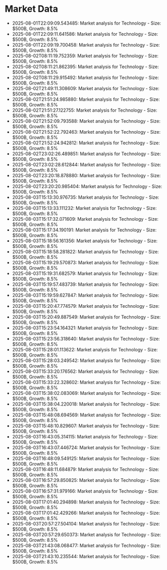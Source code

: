# Market Data

- 2025-08-01T22:09:09.543485: Market analysis for Technology - Size: $500B, Growth: 8.5%
- 2025-08-01T22:09:11.641586: Market analysis for Technology - Size: $500B, Growth: 8.5%
- 2025-08-01T22:09:19.700458: Market analysis for Technology - Size: $500B, Growth: 8.5%
- 2025-08-02T08:11:19.752359: Market analysis for Technology - Size: $500B, Growth: 8.5%
- 2025-08-02T08:11:21.862395: Market analysis for Technology - Size: $500B, Growth: 8.5%
- 2025-08-02T08:11:29.915492: Market analysis for Technology - Size: $500B, Growth: 8.5%
- 2025-08-02T21:49:11.308609: Market analysis for Technology - Size: $500B, Growth: 8.5%
- 2025-08-02T21:51:24.985880: Market analysis for Technology - Size: $500B, Growth: 8.5%
- 2025-08-02T21:51:27.122755: Market analysis for Technology - Size: $500B, Growth: 8.5%
- 2025-08-02T21:52:09.793588: Market analysis for Technology - Size: $500B, Growth: 8.5%
- 2025-08-02T21:52:22.792463: Market analysis for Technology - Size: $500B, Growth: 8.5%
- 2025-08-02T21:52:24.942812: Market analysis for Technology - Size: $500B, Growth: 8.5%
- 2025-08-02T23:02:26.489851: Market analysis for Technology - Size: $500B, Growth: 8.5%
- 2025-08-02T23:02:28.612844: Market analysis for Technology - Size: $500B, Growth: 8.5%
- 2025-08-02T23:20:18.878880: Market analysis for Technology - Size: $500B, Growth: 8.5%
- 2025-08-02T23:20:20.985404: Market analysis for Technology - Size: $500B, Growth: 8.5%
- 2025-08-03T15:13:30.976735: Market analysis for Technology - Size: $500B, Growth: 8.5%
- 2025-08-03T15:13:33.111232: Market analysis for Technology - Size: $500B, Growth: 8.5%
- 2025-08-03T15:17:32.071609: Market analysis for Technology - Size: $500B, Growth: 8.5%
- 2025-08-03T15:17:34.190191: Market analysis for Technology - Size: $500B, Growth: 8.5%
- 2025-08-03T15:18:56.161356: Market analysis for Technology - Size: $500B, Growth: 8.5%
- 2025-08-03T15:18:58.281822: Market analysis for Technology - Size: $500B, Growth: 8.5%
- 2025-08-03T15:19:29.570873: Market analysis for Technology - Size: $500B, Growth: 8.5%
- 2025-08-03T15:19:31.682579: Market analysis for Technology - Size: $500B, Growth: 8.5%
- 2025-08-03T15:19:57.483739: Market analysis for Technology - Size: $500B, Growth: 8.5%
- 2025-08-03T15:19:59.627847: Market analysis for Technology - Size: $500B, Growth: 8.5%
- 2025-08-03T15:20:47.774579: Market analysis for Technology - Size: $500B, Growth: 8.5%
- 2025-08-03T15:20:49.887549: Market analysis for Technology - Size: $500B, Growth: 8.5%
- 2025-08-03T15:23:54.164321: Market analysis for Technology - Size: $500B, Growth: 8.5%
- 2025-08-03T15:23:56.318640: Market analysis for Technology - Size: $500B, Growth: 8.5%
- 2025-08-03T15:28:01.113622: Market analysis for Technology - Size: $500B, Growth: 8.5%
- 2025-08-03T15:28:03.249542: Market analysis for Technology - Size: $500B, Growth: 8.5%
- 2025-08-03T15:33:20.176562: Market analysis for Technology - Size: $500B, Growth: 8.5%
- 2025-08-03T15:33:22.328602: Market analysis for Technology - Size: $500B, Growth: 8.5%
- 2025-08-03T15:38:02.083069: Market analysis for Technology - Size: $500B, Growth: 8.5%
- 2025-08-03T15:38:04.220018: Market analysis for Technology - Size: $500B, Growth: 8.5%
- 2025-08-03T15:48:08.694569: Market analysis for Technology - Size: $500B, Growth: 8.5%
- 2025-08-03T15:48:10.829607: Market analysis for Technology - Size: $500B, Growth: 8.5%
- 2025-08-03T16:43:05.314115: Market analysis for Technology - Size: $500B, Growth: 8.5%
- 2025-08-03T16:43:07.446724: Market analysis for Technology - Size: $500B, Growth: 8.5%
- 2025-08-03T16:48:09.549125: Market analysis for Technology - Size: $500B, Growth: 8.5%
- 2025-08-03T16:48:11.684879: Market analysis for Technology - Size: $500B, Growth: 8.5%
- 2025-08-03T16:57:29.850825: Market analysis for Technology - Size: $500B, Growth: 8.5%
- 2025-08-03T16:57:31.979166: Market analysis for Technology - Size: $500B, Growth: 8.5%
- 2025-08-03T17:01:40.294898: Market analysis for Technology - Size: $500B, Growth: 8.5%
- 2025-08-03T17:01:42.429266: Market analysis for Technology - Size: $500B, Growth: 8.5%
- 2025-08-03T20:57:27.504104: Market analysis for Technology - Size: $500B, Growth: 8.5%
- 2025-08-03T20:57:29.650373: Market analysis for Technology - Size: $500B, Growth: 8.5%
- 2025-08-03T21:43:08.068477: Market analysis for Technology - Size: $500B, Growth: 8.5%
- 2025-08-03T21:43:10.235544: Market analysis for Technology - Size: $500B, Growth: 8.5%
